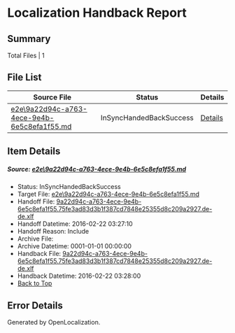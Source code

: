 # <a name='report-top'></a> Localization Handback Report

## Summary
 Total Files | 1

## File List
 Source File | Status | Details 
 ----------- | ------ | ------- 
 [e2e\9a22d94c-a763-4ece-9e4b-6e5c8efa1f55.md](https://github.com/OpenLocalizationTest/oltest/blob/434f20cba07ea7786ca336ad5bf3a8e2422548be/e2e/9a22d94c-a763-4ece-9e4b-6e5c8efa1f55.md) | InSyncHandedBackSuccess | [Details](#27e3b897f104b637b04f91904d74ae42b53a1f571)

## Item Details
##### <a name='27e3b897f104b637b04f91904d74ae42b53a1f571'></a> Source: [e2e\9a22d94c-a763-4ece-9e4b-6e5c8efa1f55.md](https://github.com/OpenLocalizationTest/oltest/blob/434f20cba07ea7786ca336ad5bf3a8e2422548be/e2e/9a22d94c-a763-4ece-9e4b-6e5c8efa1f55.md)
* Status: InSyncHandedBackSuccess
* Target File: [e2e\9a22d94c-a763-4ece-9e4b-6e5c8efa1f55.md](https://github.com/OpenLocalizationTestOrg/oltest.de-de/blob/3715b9ae8533f35ffb26e6471a1fb0817f717c08/e2e/9a22d94c-a763-4ece-9e4b-6e5c8efa1f55.md)
* Handoff File: [9a22d94c-a763-4ece-9e4b-6e5c8efa1f55.75fe3ad83d3b1f387cd7848e25355d8c209a2927.de-de.xlf](https://github.com/OpenLocalizationTestOrg/olhandoff/blob/0f7a880f62de695f6775d95b22540952a1d61c4f/ol-handoff/OpenLocalizationTestOrg/oltest.de-de/yufeih/9a22d94c-a763-4ece-9e4b-6e5c8efa1f55.75fe3ad83d3b1f387cd7848e25355d8c209a2927.de-de.xlf)
* Handoff Datetime: 2016-02-22 03:27:10
* Handoff Reason: Include
* Archive File: 
* Archive Datetime: 0001-01-01 00:00:00
* Handback File: [9a22d94c-a763-4ece-9e4b-6e5c8efa1f55.75fe3ad83d3b1f387cd7848e25355d8c209a2927.de-de.xlf](https://github.com/OpenLocalizationTestOrg/olhandback/blob/1b5bf79e4b70bf3263eea684f3cb2629edcf9546/ol-handback/OpenLocalizationTestOrg/oltest.de-de/yufeih/9a22d94c-a763-4ece-9e4b-6e5c8efa1f55.75fe3ad83d3b1f387cd7848e25355d8c209a2927.de-de.xlf)
* Handback Datetime: 2016-02-22 03:28:00
* [Back to Top](#report-top)


## Error Details

Generated by OpenLocalization.
